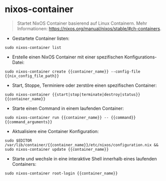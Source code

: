# nixos-container

> Startet NixOS Container basierend auf Linux Containern.
> Mehr Informationen: <https://nixos.org/manual/nixos/stable/#ch-containers>.

- Gestartete Container listen:

`sudo nixos-container list`

- Erstelle einen NixOS Container mit einer spezifischen Konfigurations-Datei:

`sudo nixos-container create {{container_name}} --config-file {{nix_config_file_path}}`

- Start, Stoppe, Terminiere oder zerstöre einen spezifischen Container:

`sudo nixos-container {{start|stop|terminate|destroy|status}} {{container_name}}`

- Starte einen Command in einem laufenden Container:

`sudo nixos-container run {{container_name}} -- {{command}} {{command_arguments}}`

- Aktualisiere eine Container Konfiguration:

`sudo $EDITOR /var/lib/container/{{container_name}}/etc/nixos/configuration.nix && sudo nixos-container update {{container_name}}`

- Starte und wechsle in eine interaktive Shell innerhalb eines laufenden Containers:

`sudo nixos-container root-login {{container_name}}`

